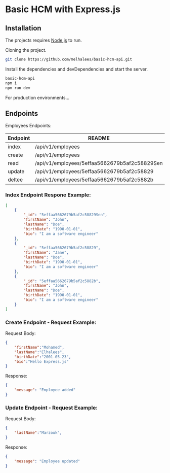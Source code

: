 # Basic HCM with Express.js

## Installation

The projects requires [Node.js](https://nodejs.org/) to run.

Cloning the project.
```sh
git clone https://github.com/melhalees/basic-hcm-api.git
```

Install the dependencies and devDependencies and start the server.
```sh
basic-hcm-api
npm i
npm run dev
```

For production environments...

## Endpoints

Employees Endpoints:

| Endpoint | README |
| ------ | ------ |
| index | /api/v1/employees |
| create | /api/v1/employees |
| read | /api/v1/employees/5effaa5662679b5af2c58829Sen |
| update | /api/v1/employees/5effaa5662679b5af2c58829 |
| deltee | /api/v1/employees/5effaa5662679b5af2c5882b |

### Index Endpoint Respone Example:
```json
[
	{
		"_id": "5effaa5662679b5af2c58829Sen",
		"firstName": "John",
		"lastName": "Doe",
		"birthDate": "1990-01-01",
		"bio": "I am a software engineer"
	},
	{
		"_id": "5effaa5662679b5af2c58829",
		"firstName": "Jane",
		"lastName": "Doe",
		"birthDate": "1990-01-01",
		"bio": "I am a software engineer"
	},
	{
		"_id": "5effaa5662679b5af2c5882b",
		"firstName": "John",
		"lastName": "Doe",
		"birthDate": "1990-01-01",
		"bio": "I am a software engineer"
	}
]
```

### Create Endpoint - **Request** Example:
Request Body:
```json
{
	"firstName":"Mohamed",
	"lastName":"Elhalees",
	"birthDate":"2001-05-23",
	"bio":"Hello Express.js"
}
```

Response:
```json
{
	"message": "Employee added"
}
```

### Update Endpoint - **Request** Example:
Request Body:
```json
{
	"lastName":"Marzouk",
}
```

Response:
```json
{
	"message": "Employee updated"
}
```
